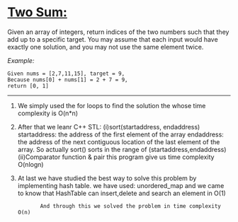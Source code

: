 # [Two Sum:][title]
Given an array of integers, return indices of the two numbers such that they add up to a specific target.
You may assume that each input would have exactly one solution, and you may not use the same element twice.

*Example:*
```
Given nums = [2,7,11,15], target = 9,
Because nums[0] + nums[1] = 2 + 7 = 9,
return [0, 1]
```
-------------------------------------------
1. We simply used the for loops to find the solution the whose time complexity is O(n*n)
2. After that we leanr C++ STL:
               (i)sort(startaddress, endaddress)
                   startaddress: the address of the first element of the array
                   endaddress: the address of the next contiguous location of the last element of the array.
                   So actually sort() sorts in the range of (startaddress,endaddress) 
               (ii)Comparator function & pair
                   this program give us time complexity O(nlogn)
3. At last we have studied the best way to solve this problem by implementing hash table.
               we have used: 
                           unordered_map
                           and we came to know that HashTable can insert,delete and search an element in O(1)
                           
              And through this we solved the problem in time complexity O(n)  
[title]:https://leetcode.com/problems/two-sum/
